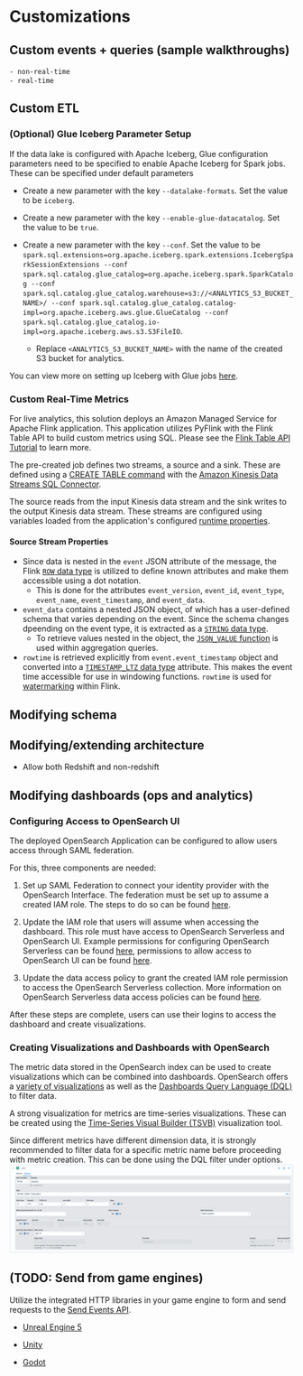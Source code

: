 # Customizations

## Custom events + queries (sample walkthroughs)
    - non-real-time
    - real-time

## Custom ETL

### (Optional) Glue Iceberg Parameter Setup

If the data lake is configured with Apache Iceberg, Glue configuration parameters need to be specified to enable Apache Iceberg for Spark jobs. These can be specified under default parameters

- Create a new parameter with the key `--datalake-formats`. Set the value to be `iceberg`.

- Create a new parameter with the key `--enable-glue-datacatalog`. Set the value to be `true`.

- Create a new parameter with the key `--conf`. Set the value to be `spark.sql.extensions=org.apache.iceberg.spark.extensions.IcebergSparkSessionExtensions --conf spark.sql.catalog.glue_catalog=org.apache.iceberg.spark.SparkCatalog --conf spark.sql.catalog.glue_catalog.warehouse=s3://<ANALYTICS_S3_BUCKET_NAME>/ --conf spark.sql.catalog.glue_catalog.catalog-impl=org.apache.iceberg.aws.glue.GlueCatalog --conf spark.sql.catalog.glue_catalog.io-impl=org.apache.iceberg.aws.s3.S3FileIO`. 
    - Replace `<ANALYTICS_S3_BUCKET_NAME>` with the name of the created S3 bucket for analytics.

You can view more on setting up Iceberg with Glue jobs [here](https://docs.aws.amazon.com/glue/latest/dg/aws-glue-programming-etl-format-iceberg.html).

### Custom Real-Time Metrics

For live analytics, this solution deploys an Amazon Managed Service for Apache Flink application. This application utilizes PyFlink with the Flink Table API to build custom metrics using SQL. Please see the [Flink Table API Tutorial](https://nightlies.apache.org/flink/flink-docs-release-2.0/docs/dev/python/table_api_tutorial/) to learn more.

The pre-created job defines two streams, a source and a sink. These are defined using a [CREATE TABLE command](https://nightlies.apache.org/flink/flink-docs-stable/docs/dev/table/sql/create/) with the [Amazon Kinesis Data Streams SQL Connector](https://nightlies.apache.org/flink/flink-docs-release-1.20/docs/connectors/table/kinesis/).

The source reads from the input Kinesis data stream and the sink writes to the output Kinesis data stream. These streams are configured using variables loaded from the application's configured [runtime properties](https://docs.aws.amazon.com/managed-flink/latest/java/how-properties.md).

#### Source Stream Properties

- Since data is nested in the `event` JSON attribute of the message, the Flink [`ROW` data type](https://nightlies.apache.org/flink/flink-docs-stable/docs/dev/table/types/#constructured-data-types) is utilized to define known attributes and make them accessible using a dot notation. 
    - This is done for the attributes `event_version`, `event_id`, `event_type`, `event_name`, `event_timestamp`, and `event_data`.
- `event_data` contains a nested JSON object, of which has a user-defined schema that varies depending on the event. Since the schema changes dpeending on the event type, it is extracted as a [`STRING` data type](https://nightlies.apache.org/flink/flink-docs-stable/docs/dev/table/types/#character-strings). 
    - To retrieve values nested in the object, the [`JSON_VALUE` function](https://nightlies.apache.org/flink/flink-docs-stable/docs/dev/table/functions/systemfunctions/#json-functions) is used within aggregation queries.
- `rowtime` is retrieved explicitly from `event.event_timestamp` object and converted into a [`TIMESTAMP_LTZ` data type](https://nightlies.apache.org/flink/flink-docs-stable/docs/dev/table/types/#date-and-time) attribute. This makes the event time accessible for use in windowing functions. `rowtime` is used for [watermarking](https://nightlies.apache.org/flink/flink-docs-stable/docs/concepts/time/#event-time-and-watermarks) within Flink. 

## Modifying schema

## Modifying/extending architecture
- Allow both Redshift and non-redshift

## Modifying dashboards (ops and analytics)

### Configuring Access to OpenSearch UI 

The deployed OpenSearch Application can be configured to allow users access through SAML federation. 

For this, three components are needed:

1. Set up SAML Federation to connect your identity provider with the OpenSearch Interface. The federation must be set up to assume a created IAM role. The steps to do so can be found [here](https://docs.aws.amazon.com/opensearch-service/latest/developerguide/application-enable-SAML-identity-federation.html).


2. Update the IAM role that users will assume when accessing the dashboard. This role must have access to OpenSearch Serverless and OpenSearch UI. Example permissions for configuring OpenSearch Serverless can be found [here](https://docs.aws.amazon.com/opensearch-service/latest/developerguide/security-iam-serverless.html#security_iam_serverless_id-based-policy-examples), permissions to allow access to OpenSearch UI can be found [here](https://docs.aws.amazon.com/opensearch-service/latest/developerguide/application-getting-started.html#application-prerequisite-permissions).

3. Update the data access policy to grant the created IAM role permission to access the OpenSearch Serverless collection. More information on OpenSearch Serverless data access policies can be found [here](https://docs.aws.amazon.com/opensearch-service/latest/developerguide/serverless-data-access.html). 


After these steps are complete, users can use their logins to access the dashboard and create visualizations.

### Creating Visualizations and Dashboards with OpenSearch

The metric data stored in the OpenSearch index can be used to create visualizations which can be combined into dashboards. OpenSearch offers a [variety of visualizations](https://docs.opensearch.org/docs/latest/dashboards/visualize/viz-index/) as well as the [Dashboards Query Language (DQL)](https://docs.opensearch.org/docs/latest/dashboards/dql/) to filter data.

A strong visualization for metrics are time-series visualizations. These can be created using the [Time-Series Visual Builder (TSVB)](https://docs.opensearch.org/docs/latest/dashboards/visualize/tsvb/) visualization tool.

Since different metrics have different dimension data, it is strongly recommended to filter data for a specific metric name before proceeding with metric creation. This can be done using the DQL filter under options.
    ![Metric Filter](media/os_filter.png)

## (TODO: Send from game engines)

Utilize the integrated HTTP libraries in your game engine to form and send requests to the [Send Events API](./references/api-reference.md#post-send-events).

- [Unreal Engine 5](https://dev.epicgames.com/community/learning/tutorials/ZdXD/call-rest-api-using-http-json-from-ue5-c)

- [Unity](https://docs.unity3d.com/6000.1/Documentation/Manual/web-request.html)

- [Godot](https://docs.godotengine.org/en/stable/classes/class_httprequest.html)
